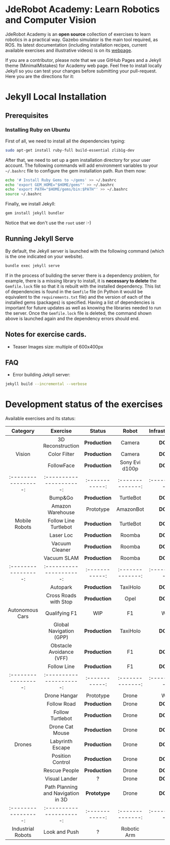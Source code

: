 # JdeRobot Academy: Learn Robotics and Computer Vision 


JdeRobot Academy is an **open source** collection of exercises to learn robotics in a practical way. Gazebo simulator is the main tool required, as ROS. Its latest documentation (including installation recipes, current available exercises and illustrative videos) is on its <a href="https://jderobot.github.io/RoboticsAcademy">webpage</a>.

If you are a contributor, please note that we use GitHub Pages and a Jekyll theme (MinimalMistakes) for Academy web page. Feel free to install locally Jekyll so you can test your changes before submitting your pull-request. Here you are the directions for it:


# Jekyll Local Installation

## Prerequisites

### Installing Ruby on Ubuntu

First of all, we need to install all the dependencies typing:

```bash
sudo apt-get install ruby-full build-essential zlib1g-dev
```

After that, we need to set up a gem installation directory for your user account. The following commands will add environment variables to your `~/.bashrc` file to configure the gem installation path. Run them now:

```bash
echo '# Install Ruby Gems to ~/gems' >> ~/.bashrc
echo 'export GEM_HOME="$HOME/gems"' >> ~/.bashrc
echo 'export PATH="$HOME/gems/bin:$PATH"' >> ~/.bashrc
source ~/.bashrc
```

Finally, we install Jekyll:

```bash
gem install jekyll bundler
```

Notice that we don't use the `root` user :-)

## Running Jekyll Serve

By default, the Jekyll server is launched with the following command (which is the one indicated on your website).

```bash
bundle exec jekyll serve
```

If in the process of building the server there is a dependency problem, for example, there is a missing library to install, it is **necessary to delete** the `Gemfile.lock` file so that it is rebuilt with the installed dependency. This list of dependencies is found in the `Gemfile` file (in Python it would be equivalent to the `requirements.txt` file) and the version of each of the installed gems (packages) is specified. Having a list of dependencies is important for future updates as well as knowing the libraries needed to run the server. Once the `Gemfile.lock` file is deleted, the command shown above is launched again and the dependency errors should end.

## Notes for exercise cards.

- Teaser Images size: multiple of 600x400px


## FAQ

- Error building Jekyll server: 

```bash
jekyll build --incremental --verbose
```

# Development status of the exercises

Available exercises and its status:

|      Category       |        Exercise         |     Status     |      Robot       | Infrastructure | Solution |  Theory  | Language |
| :-----------------: | :---------------------: | :------------: | :--------------: | :------------: | :------: | :------: | :------: |
|                     | 3D Reconstruction       | **Production** |      Camera      |    **DONE**    | **DONE** | **DONE** |  Python  |
|       Vision        | Color Filter            | **Production** |      Camera      |    **DONE**    | **DONE** | **DONE** |  Python  |
|                     | FollowFace              | **Production** |  Sony Evi d100p  |    **DONE**    | **DONE** | **DONE** |  Python  |
| :-----------------: | :---------------------: | :------------: | :--------------: | :------------: | :------: | :------: | :------: |
|                     | Bump&Go                 | **Production** | TurtleBot        | **DONE**       | **DONE** | **DONE** |  Python  |
|                     | Amazon Warehouse        | Prototype      | AmazonBot        | **DONE**       | WIP      |  Review  |  Python  |
|   Mobile Robots     | Follow Line Turtlebot   | **Production** | TurtleBot        | **DONE**       | ?        | **DONE** |  Python  |
|                     | Laser Loc               | **Production** | Roomba           | **DONE**       | **DONE** | **DONE** |  Python  |
|                     | Vacuum Cleaner          | **Production** | Roomba           | **DONE**       | **DONE** | **DONE** |  Python  |
|                     | Vacuum SLAM             | **Production** | Roomba           | **DONE**       | **DONE** | **DONE** |  Python  |
| :-----------------: | :---------------------: | :------------: | :--------------: | :------------: | :------: | :------: | :------: |
|                     | Autopark                | **Production** | TaxiHolo         | **DONE**       | **DONE** | **DONE** |  Python  |
|                     | Cross Roads with Stop   | **Production** | Opel             | **DONE**       | **DONE** | **DONE** |  Python  |
|   Autonomous Cars   | Qualifying F1           | WIP            | F1               | WIP            | WIP      | Review   |  Python  |
|                     | Global Navigation (GPP) | **Production** | TaxiHolo         | **DONE**       | **DONE** | **DONE** |  Python  |
|                     | Obstacle Avoidance (VFF)| **Production** | F1               | **DONE**       | **DONE** | **DONE** |  Python  |
|                     | Follow Line             | **Production** | F1               | **DONE**       | **DONE** | **DONE** |  Python  |
| :-----------------: | :---------------------: | :------------: | :--------------: | :------------: | :------: | :------: | :------: |
|                     | Drone Hangar            | Prototype      | Drone            | WIP            | WIP      | **DONE** |  Python  |
|                     | Follow Road             | **Production** | Drone            | **DONE**       | ?        | **DONE** |  Python  |
|                     | Follow Turtlebot        | **Production** | Drone            | **DONE**       | ?        | **DONE** |  Python  |
|                     | Drone Cat Mouse         | **Production** | Drone            | **DONE**       | **DONE** | **DONE** |  Python  |
|       Drones        | Labyrinth Escape        | **Production** | Drone            | **DONE**       | ?        | **DONE** |  Python  |
|                     | Position Control        | **Production** | Drone            | **DONE**       | **DONE** | **DONE** |  Python  |
|                     | Rescue People           | **Production** | Drone            | **DONE**       | Review   | **DONE** |  Python  |
|                     | Visual Lander           | ?              | Drone            | **DONE**       | ?        | Review   |  Python  |
|                     | Path Planning and Navigation in 3D | **Prototype** | Drone  | **DONE**       | ?        | ?        |  Python  |
| :-----------------: | :---------------------: | :------------: | :--------------: | :------------: | :------: | :------: | :------: |
|  Industrial Robots  | Look and Push           | ?              | Robotic Arm      | ?              | ?        | ?        |  Python  |








